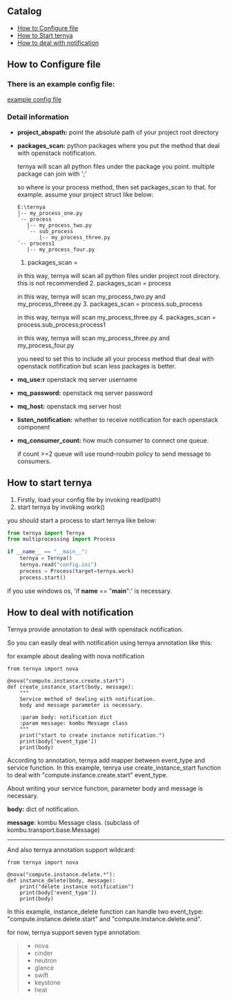 ## Catalog

* [How to Configure file](#config)
* [How to Start ternya](#start_ternya)
* [How to deal with notification](#notification)



<h2 id="config">How to Configure file</h2>

### There is an example config file:
[example config file](https://github.com/ndrlslz/ternya/blob/master/config.ini)

### Detail information

* **project_abspath:** point the absolute path of your project root directory

* **packages_scan:** python packages where you put the method that deal with openstack notification.

  ternya will scan all python files under the package you point. multiple package can join with ';'

  so where is your process method, then set packages_scan to that.
for example. assume your project struct like below:
  ```
  E:\ternya
  |-- my_process_one.py
  `-- process
     |-- my_process_two.py
     `-- sub_process
         |-- my_process_three.py
  `-- process1
     |-- my_process_four.py
  ```
  1. packages_scan =

   in this way, ternya will scan all python files under project root directory. this is not recommended
  2. packages_scan = process

   in this way, ternya will scan my_process_two.py and my_process_threee.py
  3. packages_scan = process.sub_process

   in this way, ternya will scan my_process_three.py
  4. packages_scan = process.sub_process;process1

   in this way, ternya will scan my_process_three.py and my_process_four.py

  you need to set this to include all your process method that deal with openstack notification
but scan less packages is better.

* **mq_use:r** openstack mq server username

* **mq_password:** openstack mq server password

* **mq_host:** openstack mq server host

* **listen_notification:** whether to receive notification for each openstack component

* **mq_consumer_count:** how much consumer to connect one queue.

  if count >=2 queue will use round-roubin policy to send message to consumers.


<h2 id="start_ternya">How to start ternya</h2>

1. Firstly, load your config file by invoking read(path)
2. start ternya by invoking work()

you should start a process to start ternya like below:

```python
from ternya import Ternya
from multiprocessing import Process

if __name__ == "__main__":
    ternya = Ternya()
    ternya.read("config.ini")
    process = Process(target=ternya.work)
    process.start()
 ```

 if you use windows os, 'if __name__ == "__main__":' is necessary.


<h2 id="notification">How to deal with notification</h2>

Ternya provide annotation to deal with openstack notification.

So you can easily deal with notification using ternya annotation like this:

for example about dealing with nova notification
```
from ternya import nova

@nova("compute.instance.create.start")
def create_instance_start(body, message):
    """
    Service method of dealing with notification.
    body and message parameter is necessary.

    :param body: notification dict
    :param message: kombu Message class
    """
    print("start to create instance notification.")
    print(body['event_type'])
    print(body)
```

According to annotation, ternya add mapper between event_type and service function.
In this example, tenrya use create_instance_start function to deal with "compute.instance.create.start" event_type.

About writing your service function, parameter body and message is necessary.

**body:** dict of notification.

**message**: kombu Message class. (subclass of kombu.transport.base.Message)

---

And also ternya annotation support wildcard:

```
from ternya import nova

@nova("compute.instance.delete.*"):
def instance_delete(body, message):
	print("delete instance notification")
	print(body['event_type'])
	print(body)
```

In this example, instance_delete function can handle two event_type: "compute.instance.delete.start" and "compute.instance.delete.end".


for now, ternya support seven type annotation:

>* nova
>* cinder
>* neutron
>* glance
>* swift
>* keystone
>* heat




